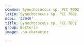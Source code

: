 ```yaml
---
common: Synechococcus sp. PCC 7002
latin: Synechococcus sp. PCC 7002
ncbi: '32049'
title: Synechococcus sp. PCC 7002
group: Bacteria
image: .na.character

---
```

